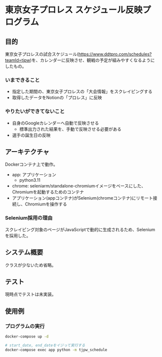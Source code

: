 # 東京女子プロレス スケジュール反映プログラム

## 目的

東京女子プロレスの試合スケジュール(<https://www.ddtpro.com/schedules?teamId=tjpw>)を、カレンダーに反映させ、観戦の予定が組みやすくなるようにしたもの。

### いまできること

- 指定した期間の、東京女子プロレスの「大会情報」をスクレイピングする
- 取得したデータをNotionの「プロレス」に反映


### やりたいができてないこと

- 自身のGoogleカレンダーへ自動で反映させる
  - 標準出力された結果を、手動で反映させる必要がある
- 選手の誕生日の反映

## アーキテクチャ

Dockerコンテナ上で動作。

- app: アプリケーション
  - python3.11
- chrome: seleniarm/standalone-chromiumイメージをベースにした、Chromiumを起動するためのコンテナ
- アプリケーション(appコンテナ)がSelenium(chromeコンテナ)にリモート接続し、Chromiumを操作する

### Selenium採用の理由

スクレイピング対象のページがJavaScriptで動的に生成されるため、Seleniumを採用した。

## システム概要

クラスが少ないため省略。

## テスト

現時点でテストは未実装。

## 使用例

### プログラムの実行

```bash
docker-compose up -d

# start_date, end_dateをイジって実行する
docker-compose exec app python -m tjpw_schedule
```
